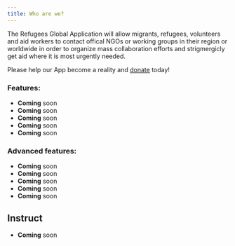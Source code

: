 ```yaml
---
title: Who are we?
---
```


The Refugees Global Application will allow migrants, refugees, volunteers and aid workers to contact offical NGOs or working groups in their region or worldwide in order to organize mass collaboration efforts and strigmergicly get aid where it is most urgently needed.

Please help our App become a reality and [donate](https://paypal.me/ossieltr) today! 


### Features:

* **Coming** soon
* **Coming** soon
* **Coming** soon
* **Coming** soon
* **Coming** soon

### Advanced features:

* **Coming** soon
* **Coming** soon
* **Coming** soon
* **Coming** soon
* **Coming** soon

## Instruct


* **Coming** soon